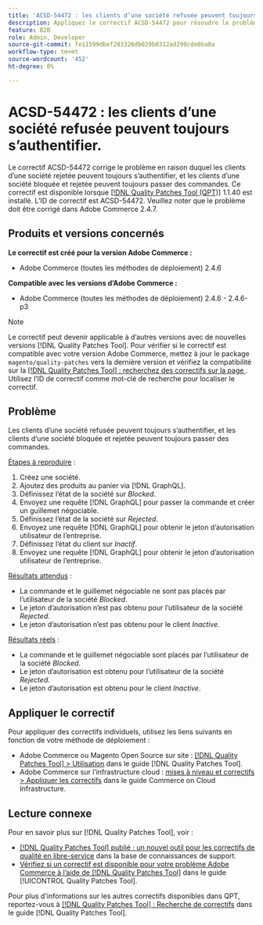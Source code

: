 ```yaml
---
title: 'ACSD-54472 : les clients d’une société refusée peuvent toujours s’authentifier'
description: Appliquez le correctif ACSD-54472 pour résoudre le problème Adobe Commerce en raison duquel les clients d’une société rejetée peuvent toujours s’authentifier, et les clients d’une société bloquée et rejetée peuvent toujours passer des commandes.
feature: B2B
role: Admin, Developer
source-git-commit: fe11599dbef283326db029b0312ad290cde0ba0a
workflow-type: tm+mt
source-wordcount: '452'
ht-degree: 0%

---
```


# ACSD-54472 : les clients d’une société refusée peuvent toujours s’authentifier.

Le correctif ACSD-54472 corrige le problème en raison duquel les clients d’une société rejetée peuvent toujours s’authentifier, et les clients d’une société bloquée et rejetée peuvent toujours passer des commandes. Ce correctif est disponible lorsque [[!DNL Quality Patches Tool (QPT)]](https://experienceleague.adobe.com/en/docs/commerce-knowledge-base/kb/announcements/commerce-announcements/magento-quality-patches-released-new-tool-to-self-serve-quality-patches) 1.1.40 est installé. L’ID de correctif est ACSD-54472. Veuillez noter que le problème doit être corrigé dans Adobe Commerce 2.4.7.

## Produits et versions concernés

**Le correctif est créé pour la version Adobe Commerce :**

* Adobe Commerce (toutes les méthodes de déploiement) 2.4.6

**Compatible avec les versions d’Adobe Commerce :**

* Adobe Commerce (toutes les méthodes de déploiement) 2.4.6 - 2.4.6-p3

>[!NOTE]
>
>Le correctif peut devenir applicable à d’autres versions avec de nouvelles versions [!DNL Quality Patches Tool]. Pour vérifier si le correctif est compatible avec votre version Adobe Commerce, mettez à jour le package `magento/quality-patches` vers la dernière version et vérifiez la compatibilité sur la [[!DNL Quality Patches Tool] : recherchez des correctifs sur la page ](https://experienceleague.adobe.com/tools/commerce-quality-patches/index.html). Utilisez l’ID de correctif comme mot-clé de recherche pour localiser le correctif.

## Problème

Les clients d’une société refusée peuvent toujours s’authentifier, et les clients d’une société bloquée et rejetée peuvent toujours passer des commandes.

<u>Étapes à reproduire</u> :

1. Créez une société.
1. Ajoutez des produits au panier via [!DNL GraphQL].
1. Définissez l’état de la société sur *Blocked*.
1. Envoyez une requête [!DNL GraphQL] pour passer la commande et créer un guillemet négociable.
1. Définissez l’état de la société sur *Rejected*.
1. Envoyez une requête [!DNL GraphQL] pour obtenir le jeton d’autorisation utilisateur de l’entreprise.
1. Définissez l’état du client sur *Inactif*.
1. Envoyez une requête [!DNL GraphQL] pour obtenir le jeton d’autorisation utilisateur de l’entreprise.

<u>Résultats attendus</u> :

* La commande et le guillemet négociable ne sont pas placés par l’utilisateur de la société *Blocked*.
* Le jeton d’autorisation n’est pas obtenu pour l’utilisateur de la société *Rejected*.
* Le jeton d’autorisation n’est pas obtenu pour le client *Inactive*.

<u>Résultats réels</u> :

* La commande et le guillemet négociable sont placés par l’utilisateur de la société *Blocked*.
* Le jeton d’autorisation est obtenu pour l’utilisateur de la société *Rejected*.
* Le jeton d’autorisation est obtenu pour le client *Inactive*.

## Appliquer le correctif

Pour appliquer des correctifs individuels, utilisez les liens suivants en fonction de votre méthode de déploiement :

* Adobe Commerce ou Magento Open Source sur site : [[!DNL Quality Patches Tool] > Utilisation](/help/tools/quality-patches-tool/usage.md) dans le guide [!DNL Quality Patches Tool].
* Adobe Commerce sur l’infrastructure cloud : [mises à niveau et correctifs > Appliquer les correctifs](https://experienceleague.adobe.com/docs/commerce-cloud-service/user-guide/develop/upgrade/apply-patches.html) dans le guide Commerce on Cloud Infrastructure.

## Lecture connexe

Pour en savoir plus sur [!DNL Quality Patches Tool], voir :

* [[!DNL Quality Patches Tool] publié : un nouvel outil pour les correctifs de qualité en libre-service](https://experienceleague.adobe.com/en/docs/commerce-knowledge-base/kb/announcements/commerce-announcements/magento-quality-patches-released-new-tool-to-self-serve-quality-patches) dans la base de connaissances de support.
* [Vérifiez si un correctif est disponible pour votre problème Adobe Commerce à l’aide de  [!DNL Quality Patches Tool]](/help/tools/quality-patches-tool/patches-available-in-qpt/check-patch-for-magento-issue-with-magento-quality-patches.md) dans le guide [!UICONTROL Quality Patches Tool].


Pour plus d&#39;informations sur les autres correctifs disponibles dans QPT, reportez-vous à [[!DNL Quality Patches Tool] : Recherche de correctifs](https://experienceleague.adobe.com/tools/commerce-quality-patches/index.html) dans le guide [!DNL Quality Patches Tool].
